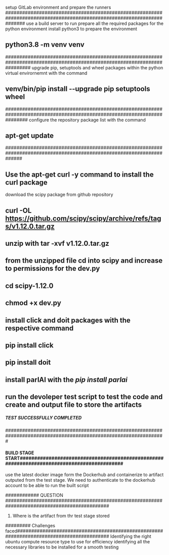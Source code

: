 setup GitLab environment and prepare the runners
#######################################################################################################################
use a build server to run prepare all the required packages for the python environment
install python3 to prepare the environment
## python3.8 -m venv venv
#########################################################################################################################
upgrade pip, setuptools and wheel packages within the python virtual envirornemnt with the command
## venv/bin/pip install --upgrade pip setuptools wheel
########################################################################################################################
configure the repository package list with the command
## apt-get update
######################################################################################################################
## Use the apt-get curl -y command to install the curl package
download the scipy package from github repository
## curl -OL https://github.com/scipy/scipy/archive/refs/tags/v1.12.0.tar.gz 
## unzip with tar -xvf v1.12.0.tar.gz 
## from the unzipped file cd into scipy and increase to permissions for the dev.py
## cd scipy-1.12.0
## chmod +x dev.py
## install click and doit packages with the respective command
## pip install click
## pip install doit
##  install parlAI with the *pip install parlai*
## run the devoleper test script to test the code and create and output file to store the artifacts



#####   TEST SUCCESSFULLY COMPLETED

#################################################################################################################


#### BUILD STAGE START###########################################################################################
use the latest docker image form the Dockerhub and containerize to artifact outputed from the test stage. We need to authenticate to the dockerhub account to be able to run the built script


############  QUESTION #############################################################################################
1) Where is the artifact from thr test stage stored



#########    Challenges faced#########################################################################################
Identifying the right ubuntu compute resource type to use for efficiency
identifying all the necessary libraries to be installed for a smooth testing
